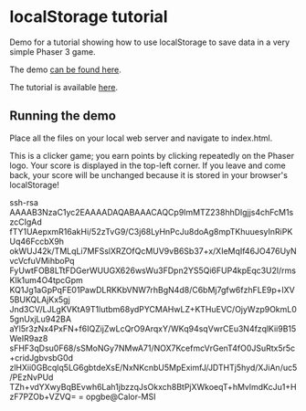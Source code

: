 # localStorage tutorial

 Demo for a tutorial showing how to use localStorage to save data in a very simple Phaser 3 game.
 
 The demo [can be found here](https://jerenaux.github.io/clicker/).
 
 The tutorial is available [here](http://www.dynetisgames.com/2018/10/28/how-save-load-player-progress-localstorage/).
 
 ## Running the demo ##
 
 Place all the files on your local web server and navigate to index.html.

This is a clicker game; you earn points by clicking repeatedly on the Phaser logo. Your score is displayed in the top-left corner. If you leave
and come back, your score will be unchanged because it is stored in your browser's localStorage!

ssh-rsa AAAAB3NzaC1yc2EAAAADAQABAAACAQCp9ImMTZ238hhDlgjjs4chFcM1szcCIgAd
fTY1UAepxmR16akHi/52zTvG9/C3j68LyHnPcJu8doAg8mpTKhuuesyInRiPKUq46FccbX9h
okWUJ42k/TMLqLi7MFSslXRZOfQcMUV9vB6Sb37+x/XIeMqIf46JO476UyNvcVcfuVMihboPq
FyUwtFOB8LTtFDGerWUUGX626wsWu3FDpn2YS5Qi6FUP4kpEqc3U2l/rmsKIk1um4O4tpcGpm
KQ1Jg1aGpPqFE01PawDLRKKbVNW7rhBgN4d8/C6bMj7gfw6fzhFLE9p+lXV5BUKQLAjKx5gj
Jnd3CV/LJLgKVKtA9T1lutbm68ydPYCMAHwLZ+KTHuEVC/OjyWzp9OkmL05gnUxjLu942BA
aYl5r3zNx4PxFN+f6IQZijZwLcQrO9ArqxY/WKq94sqVwrCEu3N4fzqlKii9B15WeIR9az8
sFHF3qDsu0F68/sSMoNGy7NMwA71/NOX7KcefmcVrGenT4fO0JSuRtx5r5c+cridJgbvsbG0d
zlHXii0GBcqlq5LG6gbtdeXsE/NxNKcnbU5MpEximfJ/JDTHTj5hyd/XJiAn/uc5/PEzNvPUd
TZh+vdYXwyBqBEvwh6Lah1jbzzqJsOkxch8BtPjXWkoeqT+hMvlmdKcJu1+HzF7PZOb+VZVQ=
= opgbe@Calor-MSI

